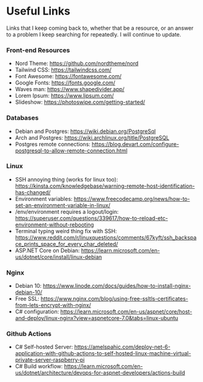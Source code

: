 # Useful Links

Links that I keep coming back to, whether that be a resource, or an answer to a problem I keep searching for repeatedly. I will continue to update.

### Front-end Resources
- Nord Theme: https://github.com/nordtheme/nord
- Tailwind CSS: https://tailwindcss.com/
- Font Awesome: https://fontawesome.com/
- Google Fonts: https://fonts.google.com/
- Waves man: https://www.shapedivider.app/
- Lorem Ipsum: https://www.lipsum.com/
- Slideshow: https://photoswipe.com/getting-started/

### Databases
- Debian and Postgres: https://wiki.debian.org/PostgreSql
- Arch and Postgres: https://wiki.archlinux.org/title/PostgreSQL
- Postgres remote connections: https://blog.devart.com/configure-postgresql-to-allow-remote-connection.html

### Linux
- SSH annoying thing (works for linux too): https://kinsta.com/knowledgebase/warning-remote-host-identification-has-changed/
- Environment variables: https://www.freecodecamp.org/news/how-to-set-an-environment-variable-in-linux/
- /env/environment requires a logout/login: https://superuser.com/questions/339617/how-to-reload-etc-environment-without-rebooting
- Terminal typing weird thing fix with SSH: https://www.reddit.com/r/linuxquestions/comments/67kyft/ssh_backspace_prints_space_for_every_char_deleted/
- ASP.NET Core on Debian: https://learn.microsoft.com/en-us/dotnet/core/install/linux-debian

### Nginx
- Debian 10: https://www.linode.com/docs/guides/how-to-install-nginx-debian-10/
- Free SSL: https://www.nginx.com/blog/using-free-ssltls-certificates-from-lets-encrypt-with-nginx/
- C# configuration: https://learn.microsoft.com/en-us/aspnet/core/host-and-deploy/linux-nginx?view=aspnetcore-7.0&tabs=linux-ubuntu

### Github Actions
- C# Self-hosted Server: https://amelspahic.com/deploy-net-6-application-with-github-actions-to-self-hosted-linux-machine-virtual-private-server-raspberry-pi
- C# Build workflow: https://learn.microsoft.com/en-us/dotnet/architecture/devops-for-aspnet-developers/actions-build
